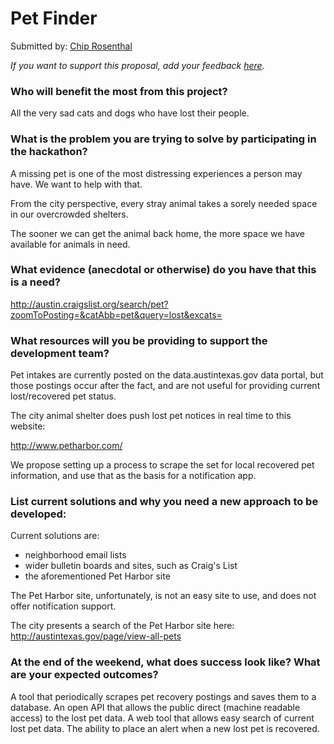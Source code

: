 # Pet Finder

Submitted by: [Chip Rosenthal](https://github.com/chip-rosenthal)

*If you want to support this proposal, add your feedback [here](https://github.com/open-austin/hackathon-ideas/issues/3).*


### Who will benefit the most from this project?

All the very sad cats and dogs who have lost their people.


### What is the problem you are trying to solve by participating in the hackathon?

A missing pet is one of the most distressing experiences a person may have. We want to help with that.

From the city perspective, every stray animal takes a sorely needed space in our overcrowded shelters.

The sooner we can get the animal back home, the more space we have available for animals in need.


### What evidence (anecdotal or otherwise) do you have that this is a need?

http://austin.craigslist.org/search/pet?zoomToPosting=&catAbb=pet&query=lost&excats=


### What resources will you be providing to support the development team?

Pet intakes are currently posted on the data.austintexas.gov data portal, but those postings occur after the fact,
and are not useful for providing current lost/recovered pet status.

The city animal shelter does push lost pet notices in real time to this website:

http://www.petharbor.com/

We propose setting up a process to scrape the set for local recovered pet information, and use that as the basis for a notification app.

### List current solutions and why you need a new approach to be developed:

Current solutions are:
* neighborhood email lists
* wider bulletin boards and sites, such as Craig's List
* the aforementioned Pet Harbor site

The Pet Harbor site, unfortunately, is not an easy site to use, and does not offer notification support.

The city presents a search of the Pet Harbor site here: http://austintexas.gov/page/view-all-pets

### At the end of the weekend, what does success look like? What are your expected outcomes?

A tool that periodically scrapes pet recovery postings and saves them to a database.
An open API that allows the public direct (machine readable access) to the lost pet data.
A web tool that allows easy search of current lost pet data.
The ability to place an alert when a new lost pet is recovered.
